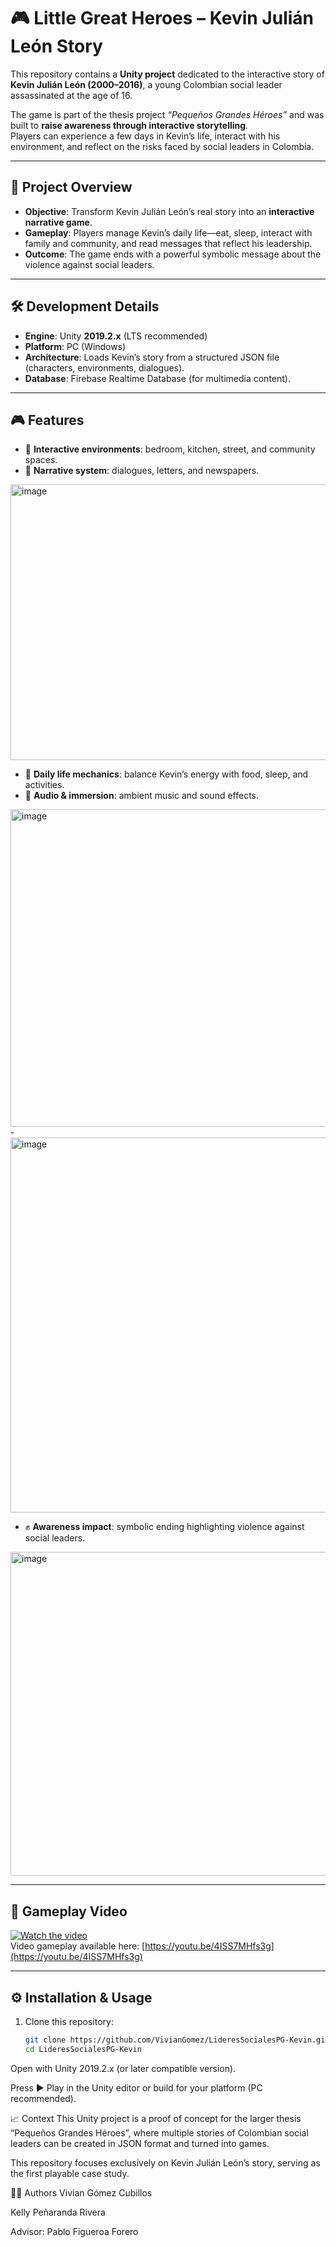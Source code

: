 # 🎮 Little Great Heroes – Kevin Julián León Story

This repository contains a **Unity project** dedicated to the interactive story of **Kevin Julián León (2000–2016)**, a young Colombian social leader assassinated at the age of 16.  

The game is part of the thesis project *“Pequeños Grandes Héroes”* and was built to **raise awareness through interactive storytelling**.  
Players can experience a few days in Kevin’s life, interact with his environment, and reflect on the risks faced by social leaders in Colombia.

---

## 📖 Project Overview

- **Objective**: Transform Kevin Julián León’s real story into an **interactive narrative game**.  
- **Gameplay**: Players manage Kevin’s daily life—eat, sleep, interact with family and community, and read messages that reflect his leadership.  
- **Outcome**: The game ends with a powerful symbolic message about the violence against social leaders.  

---

## 🛠️ Development Details

- **Engine**: Unity **2019.2.x** (LTS recommended)  
- **Platform**: PC (Windows)  
- **Architecture**: Loads Kevin’s story from a structured JSON file (characters, environments, dialogues).  
- **Database**: Firebase Realtime Database (for multimedia content).  

---

## 🎮 Features

- 🏡 **Interactive environments**: bedroom, kitchen, street, and community spaces.
- 📜 **Narrative system**: dialogues, letters, and newspapers.  
<img width="1783" height="441" alt="image" src="https://github.com/user-attachments/assets/eea8e3b3-0651-42eb-80c9-97076b7781b0" />

 - 🍞 **Daily life mechanics**: balance Kevin’s energy with food, sleep, and activities.
- 🎵 **Audio & immersion**: ambient music and sound effects.
<img width="1570" height="508" alt="image" src="https://github.com/user-attachments/assets/7096a0a4-9082-49c6-92fd-edbf64bcc836" />
-
<img width="1654" height="600" alt="image" src="https://github.com/user-attachments/assets/88e798b6-4f80-4b3b-aa74-d3bd0aa10f63" />

- ✊ **Awareness impact**: symbolic ending highlighting violence against social leaders.  
<img width="2495" height="518" alt="image" src="https://github.com/user-attachments/assets/6b485072-788d-425b-8643-f8aedc6e324c" />


---

## 🎥 Gameplay Video

[![Watch the video](https://github.com/user-attachments/assets/d470c0cc-c3d7-4185-976b-5cacec4c7cb6)](https://youtu.be/4ISS7MHfs3g)  
Video gameplay available here: [https://youtu.be/4ISS7MHfs3g](https://youtu.be/4ISS7MHfs3g)

---

## ⚙️ Installation & Usage

1. Clone this repository:
   ```bash
   git clone https://github.com/VivianGomez/LideresSocialesPG-Kevin.git
   cd LideresSocialesPG-Kevin
Open with Unity 2019.2.x (or later compatible version).

Press ▶️ Play in the Unity editor or build for your platform (PC recommended).

📈 Context
This Unity project is a proof of concept for the larger thesis “Pequeños Grandes Héroes”, where multiple stories of Colombian social leaders can be created in JSON format and turned into games.

This repository focuses exclusively on Kevin Julián León’s story, serving as the first playable case study.

👩‍💻 Authors
Vivian Gómez Cubillos

Kelly Peñaranda Rivera

Advisor: Pablo Figueroa Forero
